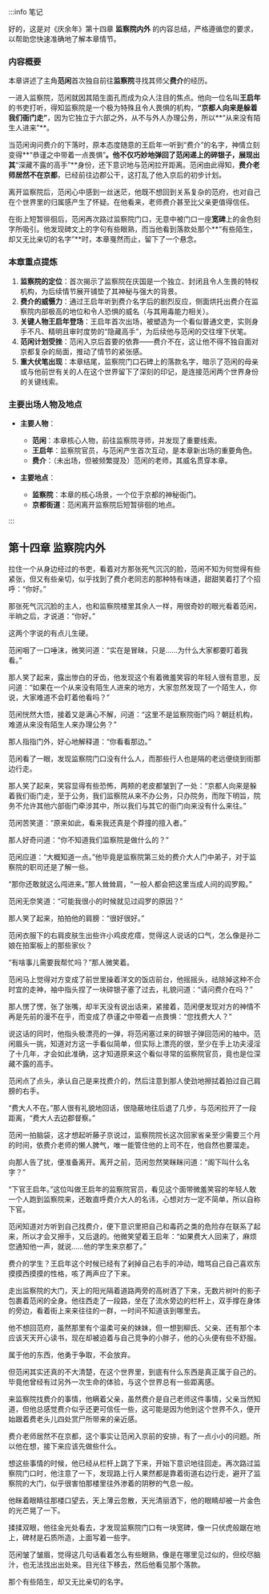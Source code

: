 :::info 笔记

好的，这是对《庆余年》第十四章 **监察院内外** 的内容总结，严格遵循您的要求，以帮助您快速准确地了解本章情节。

### 内容概要

本章讲述了主角**范闲**首次独自前往**监察院**寻找其师父**费介**的经历。

一进入监察院，范闲就因其陌生面孔而成为众人注目的焦点。他向一位名叫**王启年**的书吏打听，得知监察院是一个极为特殊且令人畏惧的机构，**“京都人向来是躲着我们衙门走”**，因为它独立于六部之外，从不与外人办理公务，所以**“从来没有陌生人进来”**。

当范闲询问费介的下落时，原本态度随意的王启年一听到“费介”的名字，神情立刻变得**“恭谨之中带着一点畏惧”**。他不仅巧妙地弹回了范闲递上的碎银子，展现出其**“深藏不露的高手”**身份，还下意识地与范闲拉开距离。范闲由此得知，**费介老师居然不在京都**，已经前往边郡公干，这打乱了他入京后的初步计划。

离开监察院后，范闲心中感到一丝迷茫，他既不想回到关系复杂的范府，也对自己在个世界里的归属感产生了怀疑。在他看来，老师费介甚至比父亲更值得信任。

在街上短暂徘徊后，范闲再次路过监察院门口，无意中被门口一座**宽碑**上的金色刻字所吸引。他发现碑文上的字句有些眼熟，而当他看到落款处那个**“有些陌生，却又无比亲切的名字”**时，本章戛然而止，留下了一个悬念。

### 本章重点提炼

1.  **监察院的定位**：首次揭示了监察院在庆国是一个独立、封闭且令人生畏的特权机构，为后续情节展开铺垫了其神秘与强大的背景。
2.  **费介的威慑力**：通过王启年听到费介名字后的剧烈反应，侧面烘托出费介在监察院内部极高的地位和令人恐惧的威名（与其用毒能力相关）。
3.  **关键人物王启年登场**：王启年首次出场，被塑造为一个看似普通文吏，实则身手不凡、精明且审时度势的“隐藏高手”，为后续他与范闲的交往埋下伏笔。
4.  **范闲计划受挫**：范闲入京后首要的依靠——费介不在，这让他不得不独自面对京都复杂的局面，推动了情节的紧张感。
5.  **重大伏笔出现**：本章结尾，监察院门口石碑上的落款名字，暗示了范闲的母亲或与他前世有关的人在这个世界留下了深刻的印记，是连接范闲两个世界身份的关键线索。

### 主要出场人物及地点

*   **主要人物**：
    *   **范闲**：本章核心人物，前往监察院寻师，并发现了重要线索。
    *   **王启年**：监察院官员，与范闲产生首次互动，是本章新出场的重要角色。
    *   **费介**：（未出场，但被频繁提及）范闲的老师，其威名贯穿本章。

*   **主要地点**：
    *   **监察院**：本章的核心场景，一个位于京都的神秘衙门。
    *   **京都街道**：范闲离开监察院后短暂徘徊的地点。

:::

## 第十四章 **监察院内外**

拉住一个从身边经过的书吏，看着对方那张死气沉沉的脸，范闲不知为何觉得有些紧张，但又有些亲切，似乎找到了费介老同志的那种特有味道，甜甜笑着打了个招呼：“你好。”

那张死气沉沉脸的主人，也和监察院楼里其余人一样，用很奇妙的眼光看着范闲，半晌之后，才说道：“你好。”

这两个字说的有点儿生硬。

范闲咽了一口唾沫，微笑问道：“实在是冒昧，只是……为什么大家都要盯着我看。”

那人笑了起来，露出惨白的牙齿，他发现这个有着微羞笑容的年轻人很有意思，反问道：“如果在一个从来没有陌生人进来的地方，大家忽然发现了一个陌生人，你说，大家难道不会盯着他看吗？”

范闲恍然大悟，接着又是满心不解，问道：“这里不是监察院衙门吗？朝廷机构，难道从来没有陌生人来办理公务？”

那人指指门外，好心地解释道：“你看看那边。”

范闲看了一眼，发现监察院门口没有什么人，而那些行人也是隔的老远便绕到街那边行走。

那人笑了起来，笑容显得有些恐怖，两颊的老皮都皱到了一处：“京都人向来是躲着我们衙门走，至于公务，我们监察院从来不办公务，只办院务，而陛下明旨，院务不允许其他六部衙门牵涉其中，所以我们与其它的衙门向来没有什么来往。”

范闲苦笑道：“原来如此，看来我还真是个莽撞的擅入者。”

那人好奇问道：“你不知道我们监察院是做什么的？”

范闲应道：“大概知道一点。”他毕竟是监察院第三处的费介大人门中弟子，对于监察院的职司还是了解一些。

“那你还敢就这么闯进来。”那人耸耸肩，“一般人都会把这里当成人间的阎罗殿。”

范闲无奈笑道：“可能我很小的时候就见过阎罗的原因？”

那人笑了起来，拍拍他的肩膀：“很好很好。”

范闲衣服下的右肩皮肤生出些许小鸡皮疙瘩，觉得这人说话的口气，怎么像是孙二娘在拍案板上的那些家伙？

“有啥事儿需要我帮忙吗？”那人微笑着。

范闲马上觉得对方变成了前世里操着洋文的饭店前台，他摇摇头，祛除掉这种不合时宜的走神，袖中指头捏了一块碎银子塞了过去，礼貌问道：“请问费介在吗？”

那人愣了愣，张了张嘴，却半天没有说出话来，紧接着，范闲便发现对方的神情不再是先前的漫不在乎，而变成了恭谨之中带着一点畏惧：“您找费大人？”

说这话的同时，他指头极漂亮的一弹，将范闲塞过来的碎银子弹回范闲的袖中。范闲眉头一挑，知道对方这一手看似简单，但实际上漂亮的很，至少在手上功夫浸淫了十几年，才会如此准确，这才知道原来这个看似寻常的监察院官员，竟也是位深藏不露的高手。

范闲点了点头，承认自己是来找费介的，然后注意到那人使劲地擦拭着拍过自己肩膀的右手。

“费大人不在。”那人很有礼貌地回话，很隐蔽地往后退了几步，与范闲拉开了一段距离，“费大人去边郡督察。”

范闲一拍脑袋，这才想起听藤子京说过，监察院院长这次回家省亲至少需要三个月的时间，依费介老师的懒人脾气，唯一能管住他的上司不在，他自然也要溜走。

向那人告了扰，便准备离开。离开之前，范闲忽然笑眯眯问道：“阁下叫什么名字？”

“下官王启年。”这位叫做王启年的监察院官员，看见这个面带微羞笑容的年轻人敢一个人跑到监察院来，还敢直呼费介大人的名讳，心想对方一定不简单，所以自称下官。

范闲知道对方听到自己找费介，便下意识里把自己和毒药之类的危险存在联系了起来，所以才会又擦手，又后退的。他微笑望着王启年：“如果费大人回来了，麻烦您通知他一声，就说……他的学生来京都了。”

费介的学生？王启年这个时候已经有了剁掉自己右手的冲动，暗骂自己自己喜欢东摸摸西摸摸的性格，咳了两声应了下来。

走出监察院的大门，天上的阳光隔着道路两旁的高树洒了下来，无数片树叶的影子包裹着范闲的全身。他往西走了一段路，坐在了流水旁边的栏杆上，双手撑在身体的旁边，看着街上来来往往的一群，一时间不知道该到哪里去。

他不想回范府，虽然那里有个温柔可亲的妹妹，但一想到柳氏、父亲、还有那个本应该天天开心读书，现在却被迫着与自己竞争的小胖子，他的心头便有些不舒服。

属于他的东西，他勇于争取，不会放弃。

但范闲其实还真的不大清楚，在这个世界里，到底有什么东西是真正属于自己的。毕竟他曾经有过另外一次生命的体验，与这个世界总有一些距离感。

来监察院找费介的事情，他瞒着父亲，虽然费介是自己老师这件事情，父亲当然知道，但他总感觉费介似乎还更可信任一些，这可能是因为他到这个世界不久，便开始跟着费老头儿四处赏尸所带来的亲近感。

费介老师居然不在京都，这个事实让范闲入京前的安排，有了一点小小的问题。所以他在想，接下来应该先做些什么。

想这些事情的时候，他已经从栏杆上跳了下来，开始下意识地往回走。再次路过监察院门口时，他注意了一下，发现路上行人果然都是靠着街道右边行走，避开了监察院的大门，似乎很害怕那楼里往外渗着的阴秽的气息一般。

他眯着眼睛往那楼口望去，天上薄云忽散，天光清丽洒下，他的眼睛却被一片金色的光芒晃了一下。

揉揉双眼，他往金光处看去，才发现监察院门口有一块宽碑，像一只伏虎般踞在地上，碑材是石质所造，上面写着一些字。

范闲皱了皱眉，觉得这几句话看着怎么有些眼熟，像是在哪里见过似的，但绞尽脑汁，也无法找出出处来。目光往下移去，然后他看见那个落款。

那个有些陌生，却又无比亲切的名字。

